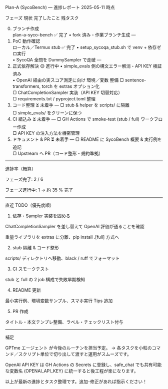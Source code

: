 Plan-A (SycoBench) — 進捗レポート 2025-05-11 時点

フェーズ	現状	完了したこと	残タスク

0. ブランチ作成<br>plan-a-syco-bench	✅ 完了	• fork 済み・作業ブランチ生成	—
1. PoC 動作確認<br>ローカル／Termux stub	✅ 完了	• setup_sycoqa_stub.sh で venv + 依存ゼロ実行<br>• SycoQA 全問を DummySampler で走破	—
2. 正式依存解決	🟡 進行中	• simple_evals 側の構文エラー解消・API KEY 検証済み<br>• OpenAI 経由の実スコア測定に向け 環境／変数 整備	▢ sentence-transformers, torch を extras オプション化<br>▢ ChatCompletionSampler 実装（API KEY 切替対応）<br>▢ requirements.txt / pyproject.toml 整理
3. コード整理	⏳ 未着手	—	▢ stub & helper を scripts/ に隔離<br>▢ simple_evals/ をクリーンに保つ
4. CI 組込み	⏳ 未着手	—	▢ GH Actions で smoke-test (stub / full) ワークフロー作成<br>▢ API KEY の注入方法を機密管理
5. ドキュメント & PR	⏳ 未着手	—	▢ README に SycoBench 概要 & 実行例を追記<br>▢ Upstream へ PR（コード整形・規約準拠）



---

進捗率（概算）

フェーズ完了: 2 / 6

フェーズ進行中: 1
→ 約 35 % 完了



---

直近 TODO（優先度順）

1. 依存・Sampler 実装を固める

ChatCompletionSampler を差し替えて OpenAI 評価が通ることを確認

重量ライブラリを extras に分離、pip install .[full] 方式へ



2. stub 隔離 & コード整形

scripts/ ディレクトリへ移動、black / ruff でフォーマット



3. CI スモークテスト

stub と full の 2 job 構成で失敗早期検知



4. README 更新

最小実行例、環境変数サンプル、スマホ実行 Tips 追加



5. PR 作成

タイトル・本文テンプレ整備、ラベル・チェックリスト付与





---

補足

GPTme エージェント が今後のルーチンを担当予定。
→ 各タスクを小粒のコマンド／スクリプト単位で切り出して渡すと運用がスムーズです。

OpenAI API KEY は GH Actions の Secrets に登録し、safe_chat でも共有可能な変数名 (OPENAI_API_KEY) に統一すると後工程が楽になります。


以上が最新の進捗とタスク整理です。追加･修正があれば指示ください！



